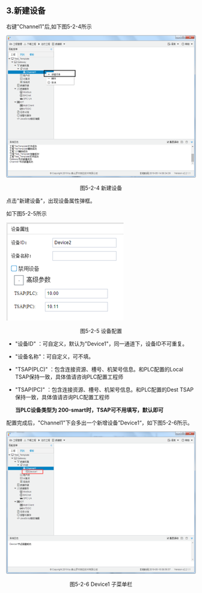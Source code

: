 ## 3.新建设备

右键"Channel1"后,如下图5-2-4所示   

![](../../../assets/新建设备.jpg)

<center>图5-2-4 新建设备</center>

点击"新建设备"，出现设备属性弹框。

如下图5-2-5所示

![1557110284778](assets/设备配置.jpg)

<center>图5-2-5 设备配置</center>

- "设备ID" ：可自定义，默认为"Device1"，同一通道下，设备ID不可重复。

- "设备名称"：可自定义，可不填。

- "TSAP(PLC)"   ：包含连接资源、槽号、机架号信息。和PLC配置的Local TSAP保持一致，具体值请咨询PLC配置工程师

- "TSAP(PC)"     ：包含连接资源、槽号、机架号信息。和PLC配置的Dest TSAP保持一致，具体值请咨询PLC配置工程师

  **当PLC设备类型为 200-smart时，TSAP可不用填写，默认即可**

配置完成后，"Channel1"下会多出一个新增设备”Device1“，如下图5-2-6所示。

![](../../../assets/Device子菜单栏.png)

<center>图5-2-6 Device1 子菜单栏</center>

